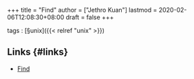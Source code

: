 +++
title = "Find"
author = ["Jethro Kuan"]
lastmod = 2020-02-06T12:08:30+08:00
draft = false
+++

tags
: [§unix]({{< relref "unix" >}})


## Links {#links}

-   [Find](http://www.grymoire.com/Unix/Find.html)
